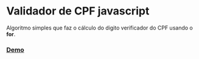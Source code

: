 # Validador de CPF javascript
Algoritmo simples que faz o cálculo do digito verificador do CPF usando o **for**.
###  [Demo](https://alexmuniz96.github.io/Validador-de-CPF-Javascript/)

